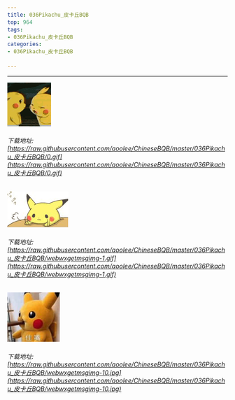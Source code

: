 ```yaml
---
title: 036Pikachu_皮卡丘BQB
top: 964
tags:
- 036Pikachu_皮卡丘BQB
categories:
- 036Pikachu_皮卡丘BQB

---
```


------

<!-- more -->

![](https://raw.githubusercontent.com/aoolee/ChineseBQB/master/036Pikachu_皮卡丘BQB/0.gif)
###### 下载地址:[https://raw.githubusercontent.com/aoolee/ChineseBQB/master/036Pikachu_皮卡丘BQB/0.gif](https://raw.githubusercontent.com/aoolee/ChineseBQB/master/036Pikachu_皮卡丘BQB/0.gif)

![](https://raw.githubusercontent.com/aoolee/ChineseBQB/master/036Pikachu_皮卡丘BQB/webwxgetmsgimg-1.gif)
###### 下载地址:[https://raw.githubusercontent.com/aoolee/ChineseBQB/master/036Pikachu_皮卡丘BQB/webwxgetmsgimg-1.gif](https://raw.githubusercontent.com/aoolee/ChineseBQB/master/036Pikachu_皮卡丘BQB/webwxgetmsgimg-1.gif)

![](https://raw.githubusercontent.com/aoolee/ChineseBQB/master/036Pikachu_皮卡丘BQB/webwxgetmsgimg-10.jpg)
###### 下载地址:[https://raw.githubusercontent.com/aoolee/ChineseBQB/master/036Pikachu_皮卡丘BQB/webwxgetmsgimg-10.jpg](https://raw.githubusercontent.com/aoolee/ChineseBQB/master/036Pikachu_皮卡丘BQB/webwxgetmsgimg-10.jpg)

